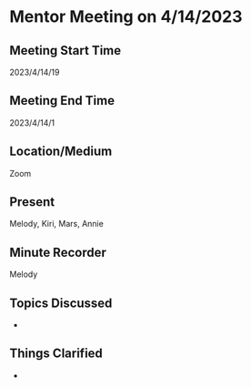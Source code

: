 # Mentor Meeting on 4/14/2023

## Meeting Start Time
2023/4/14/19
## Meeting End Time
2023/4/14/1

## Location/Medium
Zoom

## Present
Melody, Kiri, Mars, Annie

## Minute Recorder
Melody

## Topics Discussed
- 
## Things Clarified
- 
